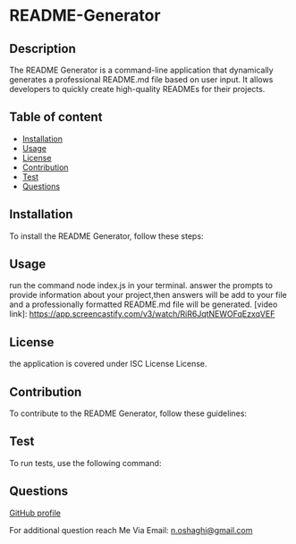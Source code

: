 # README-Generator


## Description
The README Generator is a command-line application that dynamically generates a professional README.md file based on user input. It allows developers to quickly create high-quality READMEs for their projects.


## Table of content
- [Installation](#Installation)
- [Usage](#Usage)
- [License](#License)
- [Contribution](#Contribution)
- [Test](#Test)
- [Questions](#Questions)


## Installation
To install the README Generator, follow these steps:


## Usage
run the command node index.js in your terminal. answer the prompts to provide information about your project,then answers will be add to your file and a professionally formatted README.md file will be generated.
[video link]: https://app.screencastify.com/v3/watch/RiR6JqtNEWOFqEzxqVEF

## License
the application is covered under ISC License License.


## Contribution
To contribute to the README Generator, follow these guidelines:


## Test
To run tests, use the following command:


## Questions
[GitHub profile](https://github.com/nill-10)

For additional question reach Me Via Email: n.oshaghi@gmail.com

